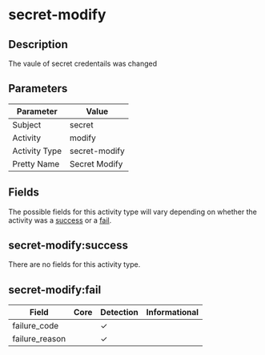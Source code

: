 secret-modify
=============

Description
-----------
The vaule of secret credentails was changed

Parameters
----------
| Parameter     | Value         |
| ------------- | ------------- |
| Subject       | secret        |
| Activity      | modify        |
| Activity Type | secret-modify |
| Pretty Name   | Secret Modify |


Fields
------

The possible fields for this activity type will vary depending on whether the activity was a [success](#secret-modifysuccess) or a [fail](#secret-modifyfail).


secret-modify:success
---------------------

There are no fields for this activity type.


secret-modify:fail
------------------

| Field          | Core | Detection | Informational |
| -------------- | ---- | --------- | ------------- |
| failure_code   |      | &#10003;  |               |
| failure_reason |      | &#10003;  |               |
